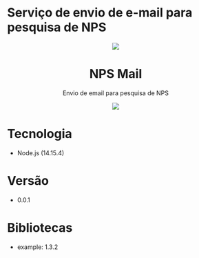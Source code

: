 # Serviço de envio de e-mail para pesquisa de NPS

<p align="center">
  <img src="https://media.giphy.com/media/3o6Zt3VPWPHpK0krSw/giphy.gif"/>
  <h1 align="center">NPS Mail</h1>
  <p align="center">Envio de email para pesquisa de NPS </p>
</p>

<p align="center">
  <img src="https://forthebadge.com/images/badges/made-with-typescript.svg"/>
</p>


# Tecnologia
* Node.js (14.15.4)

# Versão
* 0.0.1

# Bibliotecas
* example: 1.3.2
